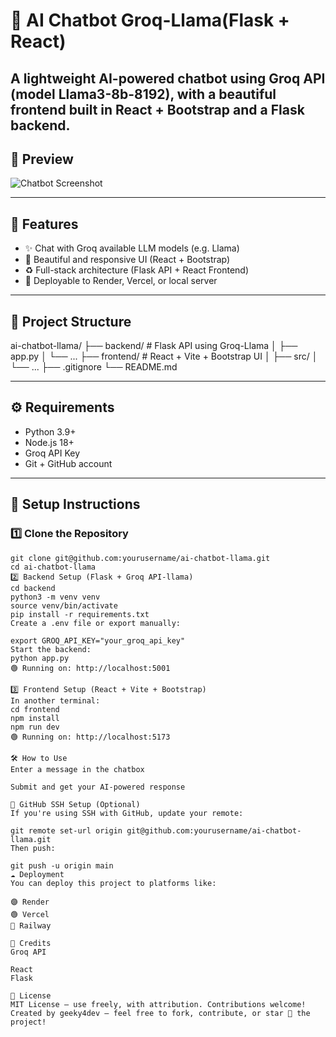 # 💬 AI Chatbot Groq-Llama(Flask + React)

A lightweight AI-powered chatbot using **Groq API (model Llama3-8b-8192)**, with a beautiful frontend built in **React + Bootstrap** and a **Flask** backend. 
---

## 📸 Preview

![Chatbot Screenshot](screenshot.png) <!-- Optional: Replace with actual image if available -->

---

## 🧠 Features

- ✨ Chat with Groq available LLM models (e.g. Llama)
- 🎨 Beautiful and responsive UI (React + Bootstrap)
- ♻️ Full-stack architecture (Flask API + React Frontend)
- 🚀 Deployable to Render, Vercel, or local server

---

## 🚀 Project Structure

ai-chatbot-llama/
├── backend/ # Flask API using Groq-Llama
│ ├── app.py
│ └── ...
├── frontend/ # React + Vite + Bootstrap UI
│ ├── src/
│ └── ...
├── .gitignore
└── README.md

---

## ⚙️ Requirements
- Python 3.9+
- Node.js 18+
- Groq API Key
- Git + GitHub account

---

## 🔧 Setup Instructions

### 1️⃣ Clone the Repository

```
git clone git@github.com:yourusername/ai-chatbot-llama.git
cd ai-chatbot-llama
2️⃣ Backend Setup (Flask + Groq API-llama)
cd backend
python3 -m venv venv
source venv/bin/activate
pip install -r requirements.txt
Create a .env file or export manually:

export GROQ_API_KEY="your_groq_api_key"
Start the backend:
python app.py
🟢 Running on: http://localhost:5001

3️⃣ Frontend Setup (React + Vite + Bootstrap)
In another terminal:
cd frontend
npm install
npm run dev
🟢 Running on: http://localhost:5173

🛠️ How to Use
Enter a message in the chatbox

Submit and get your AI-powered response

🔐 GitHub SSH Setup (Optional)
If you're using SSH with GitHub, update your remote:

git remote set-url origin git@github.com:yourusername/ai-chatbot-llama.git
Then push:

git push -u origin main
☁️ Deployment
You can deploy this project to platforms like:

🟣 Render
🟢 Vercel
🔵 Railway

🤝 Credits
Groq API

React
Flask

📄 License
MIT License — use freely, with attribution. Contributions welcome!
Created by geeky4dev – feel free to fork, contribute, or star 🌟 the project!

